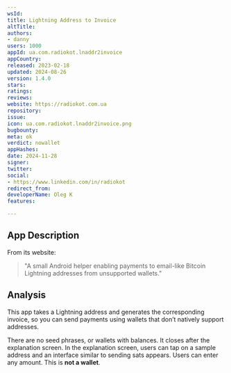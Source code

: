 ```yaml
---
wsId: 
title: Lightning Address to Invoice
altTitle: 
authors:
- danny
users: 1000
appId: ua.com.radiokot.lnaddr2invoice
appCountry: 
released: 2023-02-18
updated: 2024-08-26
version: 1.4.0
stars: 
ratings: 
reviews: 
website: https://radiokot.com.ua
repository: 
issue: 
icon: ua.com.radiokot.lnaddr2invoice.png
bugbounty: 
meta: ok
verdict: nowallet
appHashes: 
date: 2024-11-28
signer: 
twitter: 
social:
- https://www.linkedin.com/in/radiokot
redirect_from: 
developerName: Oleg K
features: 

---
```


## App Description

From its website:

> "A small Android helper enabling payments to email-like Bitcoin Lightning addresses from unsupported wallets."

## Analysis 

This app takes a Lightning address and generates the corresponding invoice, so you can send payments using wallets that don’t natively support addresses.

There are no seed phrases, or wallets with balances. It closes after the explanation screen. In the explanation screen, users can tap on a sample address and an interface similar to sending sats appears. Users can enter any amount. This is **not a wallet**.
